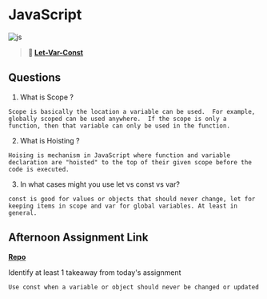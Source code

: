 # JavaScript

![js](https://bcw.blob.core.windows.net/public/img/courses/js.gif)

> **📖 [Let-Var-Const](https://codeworksacademy.com/fs-student-guide/resources/wk2/01-Let-Var-Const)**

## Questions

1. What is Scope ?
````
Scope is basically the location a variable can be used.  For example, globally scoped can be used anywhere.  If the scope is only a function, then that variable can only be used in the function.
````
2. What is Hoisting ?
````
Hoising is mechanism in JavaScript where function and variable declaration are "hoisted" to the top of their given scope before the code is executed.
````
3. In what cases might you use let vs const vs var?
````
const is good for values or objects that should never change, let for keeping items in scope and var for global variables. At least in general.
````
## Afternoon Assignment Link

**[Repo](https://github.com/coombsab/bcw-scoreboard)**

Identify at least 1 takeaway from today's assignment
````
Use const when a variable or object should never be changed or updated
````